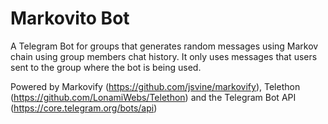 # Markovito Bot
A Telegram Bot for groups that generates random messages using Markov chain using group members chat history.
It only uses messages that users sent to the group where the bot is being used.

Powered by Markovify (https://github.com/jsvine/markovify), Telethon (https://github.com/LonamiWebs/Telethon) and the Telegram Bot API (https://core.telegram.org/bots/api)